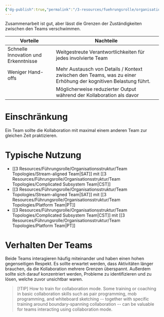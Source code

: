 ```yaml
---
{"dg-publish":true,"permalink":"/3-resources/fuehrungsrolle/organisationsstruktur/team-topologies/collaboration/","created":"2024-04-28T15:24:51.653+02:00","updated":"2024-04-29T07:29:25.987+02:00"}
---
```



Zusammenarbeit ist gut, aber lässt die Grenzen der Zuständigkeiten zwischen den Teams verschwimmen.

| Vorteile                             | Nachteile                                                                                                      |
| ------------------------------------ | -------------------------------------------------------------------------------------------------------------- |
| Schnelle Innovation und Erkenntnisse | Weitgestreute Verantwortlichkeiten für jedes involvierte Team                                                  |
| Weniger Hand-offs                    | Mehr Austausch von Details / Kontext zwischen den Teams, was zu einer Erhöhung der kognitiven Belastung führt. |
|                                      | Möglicherweise reduzierter Output während der Kollaboration als davor                                          |

# Einschränkung

Ein Team sollte die Kollaboration mit maximal einem anderen Team zur gleichen Zeit praktizieren.

# Typische Nutzung

- [[3 Resources/Führungsrolle/Organisationsstruktur/Team Topologies/Stream-aligned Team\|SAT]] mit [[3 Resources/Führungsrolle/Organisationsstruktur/Team Topologies/Complicated Subsystem Team\|CST]]
- [[3 Resources/Führungsrolle/Organisationsstruktur/Team Topologies/Stream-aligned Team\|SAT]] mit [[3 Resources/Führungsrolle/Organisationsstruktur/Team Topologies/Platform Team\|PT]]
- [[3 Resources/Führungsrolle/Organisationsstruktur/Team Topologies/Complicated Subsystem Team\|CST]] mit [[3 Resources/Führungsrolle/Organisationsstruktur/Team Topologies/Platform Team\|PT]]

# Verhalten Der Teams

Beide Teams interagieren häufig miteinander und haben einen hohen gegenseitigen Respekt. Es sollte erwartet werden, dass Aktivitäten länger brauchen, da die Kollaboration mehrere Grenzen überspannt. Außerdem sollte sich darauf konzentriert werden, Probleme zu identifizieren und zu lösen, welche zuvor unsichtbar waren.

> [!TIP] How to train for collaboration mode.
> Some training or coaching in basic collaboration skills such as pair programming, mob programming, and whiteboard sketching -- together with specific training around boundary-spanning collaboration -- can be valuable for teams interacting using collaboration mode.

